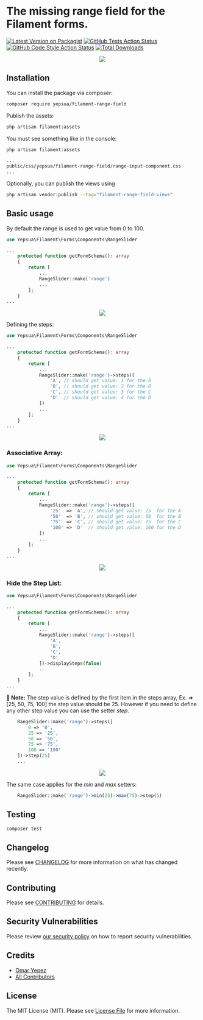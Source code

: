 # The missing range field for the Filament forms.

[![Latest Version on Packagist](https://img.shields.io/packagist/v/yepsua/filament-range-field.svg?style=flat-square)](https://packagist.org/packages/yepsua/filament-range-field)
[![GitHub Tests Action Status](https://img.shields.io/github/workflow/status/yepsua/filament-range-field/run-tests?label=tests)](https://github.com/yepsua/filament-range-field/actions?query=workflow%3Arun-tests+branch%3Amaster)
[![GitHub Code Style Action Status](https://img.shields.io/github/workflow/status/yepsua/filament-range-field/Check%20&%20fix%20styling?label=code%20style)](https://github.com/yepsua/filament-range-field/actions?query=workflow%3A"Check+%26+fix+styling"+branch%3Amaster)
[![Total Downloads](https://img.shields.io/packagist/dt/yepsua/filament-range-field.svg?style=flat-square)](https://packagist.org/packages/yepsua/filament-range-field)

<p align="center">
  <img src="https://user-images.githubusercontent.com/1541517/168745619-aeb1370a-e8a9-4d14-bf1e-a45fcae9078b.png" />
</p>

## Installation

You can install the package via composer:

```bash
composer require yepsua/filament-range-field
```

Publish the assets:

```bash
php artisan filament:assets
```

You must see something like in the console:

```bash
php artisan filament:assets

...
public/css/yepsua/filament-range-field/range-input-component.css 
...

```

Optionally, you can publish the views using

```bash
php artisan vendor:publish --tag="filament-range-field-views"
```

## Basic usage

By default the range is used to get value from 0 to 100.

```php
use Yepsua\Filament\Forms\Components\RangeSlider

...
    protected function getFormSchema(): array
    {
        return [
            ...
            RangeSlider::make('range')
            ...
        ];
    }
...
```

<p align="center">
  <img src="https://user-images.githubusercontent.com/1541517/168742559-97297ba2-af11-4742-b388-f9fcef0cfa78.png" />
</p>

Defining the steps:

```php
use Yepsua\Filament\Forms\Components\RangeSlider

...
    protected function getFormSchema(): array
    {
        return [
            ...
            RangeSlider::make('range')->steps([
                'A', // should get value: 1 for the A
                'B', // should get value: 2 for the B
                'C', // should get value: 3 for the C
                'D'  // should get value: 4 for the D
            ])
            ...
        ];
    }
...
```

<p align="center">
  <img src="https://user-images.githubusercontent.com/1541517/168742589-87859e0b-dd9e-46df-a5da-244f6b7e8e6d.png" />
</p>

### Associative Array:

```php
use Yepsua\Filament\Forms\Components\RangeSlider

...
    protected function getFormSchema(): array
    {
        return [
            ...
            RangeSlider::make('range')->steps([
                '25'  => 'A', // should get value: 25  for the A
                '50'  => 'B', // should get value: 50  for the B
                '75'  => 'C', // should get value: 75  for the C
                '100' => 'D'  // should get value: 100 for the D
            ])
            ...
        ];
    }
...
```

<p align="center">
  <img src="https://user-images.githubusercontent.com/1541517/168742589-87859e0b-dd9e-46df-a5da-244f6b7e8e6d.png" />
</p>

### Hide the Step List:

```php
use Yepsua\Filament\Forms\Components\RangeSlider

...
    protected function getFormSchema(): array
    {
        return [
            ...
            RangeSlider::make('range')->steps([
                'A',
                'B',
                'C',
                'D'
            ])->displaySteps(false)
            ...
        ];
    }
...
```

**📕 Note:** The step value is defined by the first item in the steps array, Ex. => [25, 50, 75, 100] the step value should be 25. However if you need to define any other step value you can use the setter *step*.</b>

```php
    RangeSlider::make('range')->steps([
        0 => '0',
        25 => '25',
        50 => '50',
        75 => '75',
        100 => '100'
    ])->step(25)
    ...
```

<p align="center">
  <img src="https://user-images.githubusercontent.com/1541517/168746120-1dfe2a03-86d9-4dca-8068-a3e71b9937f4.png" />
</p>

The same case applies for the *min* and *max* setters:

```php
    RangeSlider::make('range')->min(25)->max(75)->step(5)
```

## Testing

```bash
composer test
```

## Changelog

Please see [CHANGELOG](CHANGELOG.md) for more information on what has changed recently.

## Contributing

Please see [CONTRIBUTING](https://github.com/spatie/.github/blob/master/CONTRIBUTING.md) for details.

## Security Vulnerabilities

Please review [our security policy](../../security/policy) on how to report security vulnerabilities.

## Credits

- [Omar Yepez](https://github.com/oyepez003)
- [All Contributors](../../contributors)

## License

The MIT License (MIT). Please see [License File](LICENSE.md) for more information.
